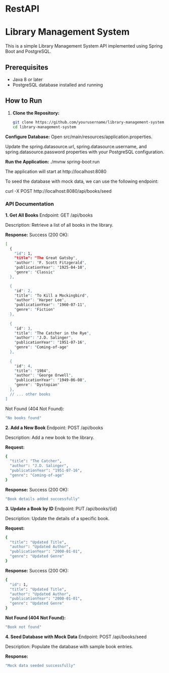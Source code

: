 # RestAPI
# Library Management System

This is a simple Library Management System API implemented using Spring Boot and PostgreSQL.

## Prerequisites
- Java 8 or later
- PostgreSQL database installed and running

## How to Run

1. **Clone the Repository:**
   ```bash
   git clone https://github.com/yourusername/library-management-system.git
   cd library-management-system

**Configure Database:**
Open src/main/resources/application.properties.

Update the spring.datasource.url, spring.datasource.username, and spring.datasource.password properties with your PostgreSQL configuration.

**Run the Application:**
./mvnw spring-boot:run

The application will start at http://localhost:8080

To seed the database with mock data, we can use the following endpoint:

curl -X POST http://localhost:8080/api/books/seed

### API Documentation
**1. Get All Books**
Endpoint: GET /api/books

Description: Retrieve a list of all books in the library.

**Response:**
Success (200 OK):
```bash
[
  {
    "id": 1,
    "title": "The Great Gatsby",
    "author": "F. Scott Fitzgerald",
    "publicationYear": "1925-04-10",
    "genre": "Classic"
  },

  {
    "id": 2,
    "title": "To Kill a Mockingbird",
    "author": "Harper Lee",
    "publicationYear": "1960-07-11",
    "genre": "Fiction"
  },
  
  {
    "id": 3,
    "title": "The Catcher in the Rye",
    "author": "J.D. Salinger",
    "publicationYear": "1951-07-16",
    "genre": "Coming-of-age"
  },
  
  {
    "id": 4,
    "title": "1984",
    "author": "George Orwell",
    "publicationYear": "1949-06-08",
    "genre": "Dystopian"
  },
  // ... other books
]
```

Not Found (404 Not Found):
```bash
"No books found"
```

**2. Add a New Book**
Endpoint: POST /api/books

Description: Add a new book to the library.

**Request:**
```bash
{
  "title": "The Catcher",
  "author": "J.D. Salinger",
  "publicationYear": "1951-07-16",
  "genre": "Coming-of-age"
}
```

**Response:** Success (200 OK):
```bash
"Book details added successfully"
```

**3. Update a Book by ID**
Endpoint: PUT /api/books/{id}

Description: Update the details of a specific book.

**Request:**
```bash
{
  "title": "Updated Title",
  "author": "Updated Author",
  "publicationYear": "2000-01-01",
  "genre": "Updated Genre"
}
```

**Response:**
Success (200 OK):
```bash
{
  "id": 1,
  "title": "Updated Title",
  "author": "Updated Author",
  "publicationYear": "2000-01-01",
  "genre": "Updated Genre"
}
```
**Not Found (404 Not Found):**
```bash
"Book not found"
```

**4. Seed Database with Mock Data**
Endpoint: POST /api/books/seed

Description: Populate the database with sample book entries.

**Response:**
```bash
"Mock data seeded successfully"
```
